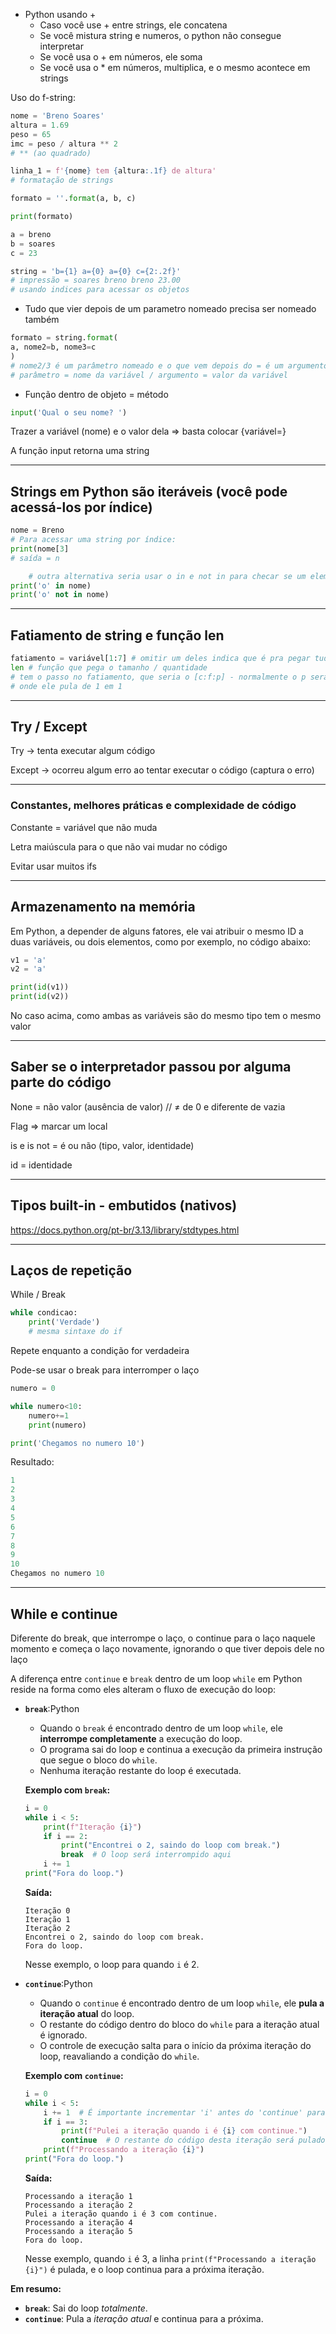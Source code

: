 - Python usando +
    - Caso você use + entre strings, ele concatena
    - Se você mistura string e numeros, o python não consegue interpretar
    - Se você usa o + em números, ele soma
    - Se você usa o * em números, multiplica, e o mesmo acontece em strings

Uso do f-string:

```python
nome = 'Breno Soares'
altura = 1.69
peso = 65
imc = peso / altura ** 2
# ** (ao quadrado)

linha_1 = f'{nome} tem {altura:.1f} de altura'
# formatação de strings

formato = ''.format(a, b, c)

print(formato)

a = breno
b = soares
c = 23

string = 'b={1} a={0} a={0} c={2:.2f}'
# impressão = soares breno breno 23.00
# usando indices para acessar os objetos
```

- Tudo que vier depois de um parametro nomeado precisa ser nomeado também

```python
formato = string.format(
a, nome2=b, nome3=c
)
# nome2/3 é um parâmetro nomeado e o que vem depois do = é um argumento
# parâmetro = nome da variável / argumento = valor da variável
```

- Função dentro de objeto = método

```python
input('Qual o seu nome? ')
```

Trazer a variável (nome) e o valor dela ⇒ basta colocar {variável=}

A função input retorna uma string

---

## Strings em Python são iteráveis (você pode acessá-los por índice)

```python
nome = Breno
# Para acessar uma string por índice:
print(nome[3]
# saída = n

	# outra alternativa seria usar o in e not in para checar se um elemento está dentro do outro
print('o' in nome)
print('o' not in nome)
```

---

## Fatiamento de string e função len

```python
fatiamento = variável[1:7] # omitir um deles indica que é pra pegar tudo
len # função que pega o tamanho / quantidade
# tem o passo no fatiamento, que seria o [c:f:p] - normalmente o p será 1,
# onde ele pula de 1 em 1
```

---

## Try / Except

Try → tenta executar algum código

Except → ocorreu algum erro ao tentar executar o código (captura o erro)

---

### Constantes, melhores práticas e complexidade de código

Constante = variável que não muda

Letra maiúscula para o que não vai mudar no código

Evitar usar muitos ifs

---

## Armazenamento na memória

Em Python, a depender de alguns fatores, ele vai atribuir o mesmo ID a duas variáveis, ou dois elementos, como por exemplo, no código abaixo:

```python
v1 = 'a'
v2 = 'a'

print(id(v1))
print(id(v2))
```

No caso acima, como ambas as variáveis são do mesmo tipo tem o mesmo valor

---

## Saber se o interpretador passou por alguma parte do código

None = não valor (ausência de valor) // ≠ de 0 e diferente de vazia

Flag ⇒ marcar um local

is e is not = é ou não (tipo, valor, identidade)

id = identidade

---

## Tipos built-in - embutidos (nativos)

https://docs.python.org/pt-br/3.13/library/stdtypes.html

---

## Laços de repetição

While / Break

```python
while condicao:
	print('Verdade')
	# mesma sintaxe do if
```

Repete enquanto a condição for verdadeira

Pode-se usar o break para interromper o laço

```python
numero = 0

while numero<10:
    numero+=1
    print(numero)

print('Chegamos no numero 10')
```

Resultado:

```python
1
2
3
4
5
6
7
8
9
10
Chegamos no numero 10
```

---

## While e continue

Diferente do break, que interrompe o laço, o continue para o laço naquele momento e começa o laço novamente, ignorando o que tiver depois dele no laço

A diferença entre `continue` e `break` dentro de um loop `while` em Python reside na forma como eles alteram o fluxo de execução do loop:

- **`break`**:Python
    - Quando o `break` é encontrado dentro de um loop `while`, ele **interrompe completamente** a execução do loop.
    - O programa sai do loop e continua a execução da primeira instrução que segue o bloco do `while`.
    - Nenhuma iteração restante do loop é executada.
    
    **Exemplo com `break`:**
    
    ```python
    i = 0
    while i < 5:
        print(f"Iteração {i}")
        if i == 2:
            print("Encontrei o 2, saindo do loop com break.")
            break  # O loop será interrompido aqui
        i += 1
    print("Fora do loop.")
    ```
    
    **Saída:**
    
    ```
    Iteração 0
    Iteração 1
    Iteração 2
    Encontrei o 2, saindo do loop com break.
    Fora do loop.
    ```
    
    Nesse exemplo, o loop para quando `i` é 2.
    
- **`continue`**:Python
    - Quando o `continue` é encontrado dentro de um loop `while`, ele **pula a iteração atual** do loop.
    - O restante do código dentro do bloco do `while` para a iteração atual é ignorado.
    - O controle de execução salta para o início da próxima iteração do loop, reavaliando a condição do `while`.
    
    **Exemplo com `continue`:**
    
    ```python
    i = 0
    while i < 5:
        i += 1  # É importante incrementar 'i' antes do 'continue' para evitar loop infinito
        if i == 3:
            print(f"Pulei a iteração quando i é {i} com continue.")
            continue  # O restante do código desta iteração será pulado
        print(f"Processando a iteração {i}")
    print("Fora do loop.")
    ```
    
    **Saída:**
    
    ```
    Processando a iteração 1
    Processando a iteração 2
    Pulei a iteração quando i é 3 com continue.
    Processando a iteração 4
    Processando a iteração 5
    Fora do loop.
    ```
    
    Nesse exemplo, quando `i` é 3, a linha `print(f"Processando a iteração {i}")` é pulada, e o loop continua para a próxima iteração.
    

**Em resumo:**

- **`break`**: Sai do loop *totalmente*.
- **`continue`**: Pula a *iteração atual* e continua para a próxima.
